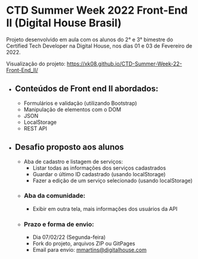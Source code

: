 # CTD Summer Week 2022 Front-End II (Digital House Brasil)

Projeto desenvolvido em aula com os alunos do 2° e 3° bimestre do Certified Tech Developer na Digital House, nos dias 01 e 03 de Fevereiro de 2022.

Visualização do projeto: https://xk08.github.io/CTD-Summer-Week-22-Front-End_II/

- ## Conteúdos de Front end II abordados:
  - Formulários e validação (utilizando Bootstrap)
  - Manipulação de elementos com o DOM
  - JSON
  - LocalStorage
  - REST API

- ## Desafio proposto aos alunos
  - Aba de cadastro e listagem de serviços:
    - Listar todas as informações dos serviços cadastrados
    - Guardar o último ID cadastrado (usando localStorage)
     - Fazer a edição de um serviço selecionado (usando localStorage)
  - ### Aba da comunidade:
    - Exibir em outra tela, mais informações dos usuários da API
  - ### Prazo e forma de envio:
    - Dia 07/02/22 (Segunda-feira)
    - Fork do projeto, arquivos ZIP ou GitPages
    - Email para envio: mmartins@digitalhouse.com


